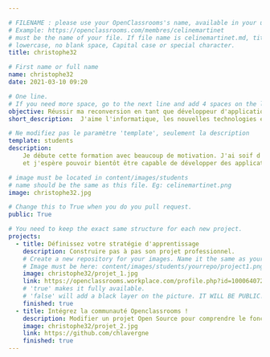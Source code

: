 ```yaml
---

# FILENAME : please use your OpenClassrooms's name, available in your url.
# Example: https://openclassrooms.com/membres/celinemartinet
# must be the name of your file. If file name is celinemartinet.md, title is celinemartinet.
# lowercase, no blank space, Capital case or special character.
title: christophe32

# First name or full name
name: christophe32
date: 2021-03-10 09:20

# One line.
# If you need more space, go to the next line and add 4 spaces on the left, as in 'description'.
objective: Réussir ma reconversion en tant que développeur d'applications IOS.
short_description:  J'aime l'informatique, les nouvelles technologies et Netflix.

# Ne modifiez pas le paramètre 'template', seulement la description
template: students
description:
    Je débute cette formation avec beaucoup de motivation. J'ai soif d'apprendre
    et j'espère pouvoir bientôt être capable de développer des applications IOS.

# image must be located in content/images/students
# name should be the same as this file. Eg: celinemartinet.png
image: christophe32.jpg

# Change this to True when you do you pull request.
public: True

# You need to keep the exact same structure for each new project.
projects:
  - title: Définissez votre stratégie d'apprentissage
    description: Construire pas à pas son projet professionnel.
    # Create a new repository for your images. Name it the same as your nickname and profile picture.
    # Image must be here: content/images/students/yourrepo/project1.png
    image: christophe32/projet_1.jpg
    link: https://openclassrooms.workplace.com/profile.php?id=100064072359253
    # 'true' makes it fully available.
    # 'false' will add a black layer on the picture. IT WILL BE PUBLIC!
    finished: true
  - title: Intégrez la communauté Openclassrooms !
    description: Modifier un projet Open Source pour comprendre le fonctionnement de Git, de Github et des pull requests. 
    image: christophe32/projet_2.jpg
    link: https://github.com/chlavergne
    finished: true    
---
```

